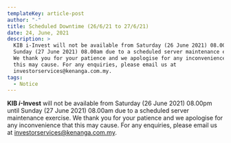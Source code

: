 ```yaml
---
templateKey: article-post
author: "-"
title: Scheduled Downtime (26/6/21 to 27/6/21)
date: 24, June, 2021
description: >
  KIB i-Invest will not be available from Saturday (26 June 2021) 08.00pm until
  Sunday (27 June 2021) 08.00am due to a scheduled server maintenance exercise.
  We thank you for your patience and we apologise for any inconvenience that
  this may cause. For any enquiries, please email us at
  investorservices@kenanga.com.my.
tags:
  - Notice
---
```

**KIB *i*-Invest** will not be available from Saturday (26 June 2021) 08.00pm until Sunday (27 June 2021) 08.00am due to a scheduled server maintenance exercise. We thank you for your patience and we apologise for any inconvenience that this may cause. For any enquiries, please email us at [investorservices@kenanga.com.my](mailto:investorservices@kenanga.com.my).